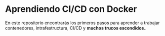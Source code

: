 # Aprendiendo CI/CD con Docker

En este repositorio encontrarás los primeros pasos para aprender a trabajar contenedores, intrafestructura, CI/CD y **muchos trucos escondidos**..

